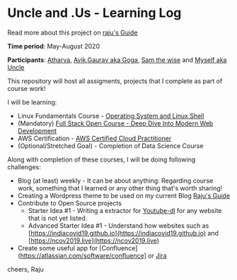 # Uncle and .Us - Learning Log
Read more about this project on [raju's Guide](https://raju.guide/index.php/2020/05/01/uncle-and-us-experiment-in-learning-together/)

**Time period**: May-August 2020

**Participants**: [Atharva](https://atharva.uncleand.us), [Avik](https://avik.uncleand.us),[Gaurav aka Goga](https://gaurav.uncleand.us), [Sam the wise](https://sam.uncleand.us) and [Myself aka Uncle](https://raju.guide)

This repository will host all assigments, projects that I complete as part of course work!

I will be learning:
* Linux Fundamentals Course - [Operating System and Linux Shell](https://courses.pikuma.com/courses/linux-tutorial-bash-shell-script)
* (Mandatory) [Full Stack Open Course - Deep Dive Into Modern Web Development](https://fullstackopen.com/en/)
* AWS Certification - [AWS Certified Cloud Practitioner](https://aws.amazon.com/certification/certified-cloud-practitioner/)
* (Optional/Stretched Goal) - Completion of Data Science Course

Along with completion of these courses, I will be doing following challenges:
* Blog (at least) weekly - It can be about anything: Regarding course work, something that I learned or any other thing that's worth sharing!
* Creating a Wordpress theme to be used on my current Blog [Raju's Guide](https://raju.guide)
* Contribute to Open Source projects
  * Starter Idea #1 - Writing a extractor for [Youtube-dl](https://github.com/ytdl-org/youtube-dl) for any website that is not yet listed.
  * Advanced Starter Idea #1 - Understand how websites such as [https://indiacovid19.github.io](https://indiacovid19.github.io) and [https://ncov2019.live](https://ncov2019.live)
* Create some useful app for [Confluence](https://atlassian.com/software/confluence] or [Jira](https://atlassian.com/software/jira)

cheers,
Raju
